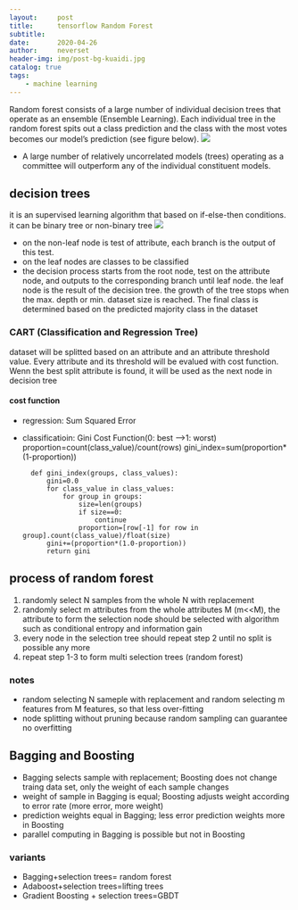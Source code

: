```yaml
---
layout:     post
title:      tensorflow Random Forest
subtitle:   
date:       2020-04-26
author:     neverset
header-img: img/post-bg-kuaidi.jpg
catalog: true
tags:
    - machine learning
---
```


Random forest consists of a large number of individual decision trees that operate as an ensemble (Ensemble Learning). Each individual tree in the random forest spits out a class prediction and the class with the most votes becomes our model’s prediction (see figure below).
![](https://raw.githubusercontent.com/neverset123/cloudimg/master/Img20200426195145.png)
* A large number of relatively uncorrelated models (trees) operating as a committee will outperform any of the individual constituent models.

## decision trees
it is an supervised learning algorithm that based on if-else-then conditions.   
it can be binary tree or non-binary tree
![](https://raw.githubusercontent.com/neverset123/cloudimg/master/Img20200426194958.png)

* on the non-leaf node is test of attribute, each branch is the output of this test.
* on the leaf nodes are classes to be classified
* the decision process starts from the root node, test on the attribute node, and outputs to the corresponding branch until leaf node. the leaf node is the result of the decision tree. the growth of the tree stops when the max. depth or min. dataset size is reached. The final class is determined based on the predicted majority class in the dataset

### CART (Classification and Regression Tree)
dataset will be splitted based on an attribute and an attribute threshold value. Every attribute and its threshold will be evalued with cost function. Wenn the best split attribute is found, it will be used as the next node in decision tree

#### cost function
* regression: Sum Squared Error
* classificatioin: Gini Cost Function(0: best -->1: worst)
proportion=count(class_value)/count(rows)
gini_index=sum(proportion*(1-proportion))

        def gini_index(groups, class_values):
            gini=0.0
            for class_value in class_values:
                for group in groups:
                    size=len(groups)
                    if size==0: 
                        continue
                    proportion=[row[-1] for row in group].count(class_value)/float(size)
            gini+=(proportion*(1.0-proportion))                 
            return gini


## process of random forest

1.  randomly select N samples from the whole N with replacement
2.  randomly select m attributes from the whole attributes M (m<<M), the attribute to form the selection node should be selected with algorithm such as conditional entropy and information gain
3. every node in the selection tree should repeat step 2 until no split is possible any more
4. repeat step 1-3 to form multi selection trees (random forest)
### notes
* random selecting N sameple with replacement and random selecting m features from M features, so that less over-fitting
* node splitting without pruning because random sampling can guarantee no overfitting

## Bagging and Boosting

* Bagging selects sample with replacement; Boosting does not change traing data set, only the weight of each sample changes
* weight of sample in Bagging is equal; Boosting adjusts weight according to error rate (more error, more weight)
* prediction weights equal in Bagging; less error prediction weights more in Boosting
* parallel computing in Bagging is possible but not in Boosting

### variants

* Bagging+selection trees= random forest
* Adaboost+selection trees=lifting trees
* Gradient Boosting + selection trees=GBDT

